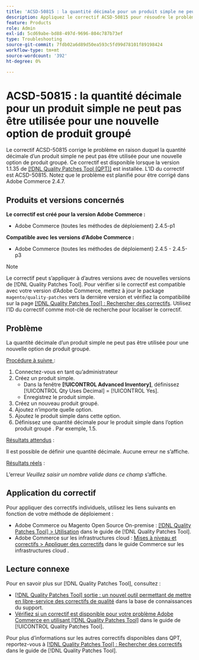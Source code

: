 ```yaml
---
title: 'ACSD-50815 : la quantité décimale pour un produit simple ne peut pas être utilisée pour une nouvelle option de produit groupé'
description: Appliquez le correctif ACSD-50815 pour résoudre le problème d’Adobe Commerce où la quantité décimale d’un produit simple ne peut pas être utilisée pour une nouvelle option de produit groupé.
feature: Products
role: Admin
exl-id: 5cd69abe-bd88-497d-9696-804c787b73ef
type: Troubleshooting
source-git-commit: 7fdb02a6d89d50ea593c5fd99d78101f89198424
workflow-type: tm+mt
source-wordcount: '392'
ht-degree: 0%

---
```


# ACSD-50815 : la quantité décimale pour un produit simple ne peut pas être utilisée pour une nouvelle option de produit groupé

Le correctif ACSD-50815 corrige le problème en raison duquel la quantité décimale d’un produit simple ne peut pas être utilisée pour une nouvelle option de produit groupé. Ce correctif est disponible lorsque la version 1.1.35 de [[!DNL Quality Patches Tool (QPT)]](https://experienceleague.adobe.com/en/docs/commerce-operations/tools/quality-patches-tool/quality-patches-tool-to-self-serve-quality-patches) est installée. L’ID du correctif est ACSD-50815. Notez que le problème est planifié pour être corrigé dans Adobe Commerce 2.4.7.

## Produits et versions concernés

**Le correctif est créé pour la version Adobe Commerce :**

* Adobe Commerce (toutes les méthodes de déploiement) 2.4.5-p1

**Compatible avec les versions d’Adobe Commerce :**

* Adobe Commerce (toutes les méthodes de déploiement) 2.4.5 - 2.4.5-p3

>[!NOTE]
>
>Le correctif peut s’appliquer à d’autres versions avec de nouvelles versions de [!DNL Quality Patches Tool]. Pour vérifier si le correctif est compatible avec votre version d’Adobe Commerce, mettez à jour le package `magento/quality-patches` vers la dernière version et vérifiez la compatibilité sur la page [[!DNL Quality Patches Tool] : Rechercher des correctifs](https://experienceleague.adobe.com/tools/commerce-quality-patches/index.html). Utilisez l’ID du correctif comme mot-clé de recherche pour localiser le correctif.

## Problème

La quantité décimale d’un produit simple ne peut pas être utilisée pour une nouvelle option de produit groupé.

<u>Procédure à suivre </u> :

1. Connectez-vous en tant qu’administrateur
1. Créez un produit simple.
   * Dans la fenêtre **[!UICONTROL Advanced Inventory]**, définissez [!UICONTROL Qty Uses Decimal] = [!UICONTROL Yes].
   * Enregistrez le produit simple.
1. Créez un nouveau produit groupé.
1. Ajoutez n’importe quelle option.
1. Ajoutez le produit simple dans cette option.
1. Définissez une quantité décimale pour le produit simple dans l’option produit groupé . Par exemple, 1.5.

<u>Résultats attendus</u> :

Il est possible de définir une quantité décimale. Aucune erreur ne s’affiche.

<u>Résultats réels</u> :

L’erreur *Veuillez saisir un nombre valide dans ce champ* s’affiche.

## Application du correctif

Pour appliquer des correctifs individuels, utilisez les liens suivants en fonction de votre méthode de déploiement :

* Adobe Commerce ou Magento Open Source On-premise : [[!DNL Quality Patches Tool] > Utilisation](/help/tools/quality-patches-tool/usage.md) dans le guide de [!DNL Quality Patches Tool].
* Adobe Commerce sur les infrastructures cloud : [Mises à niveau et correctifs > Appliquer des correctifs](https://experienceleague.adobe.com/docs/commerce-cloud-service/user-guide/develop/upgrade/apply-patches.html) dans le guide Commerce sur les infrastructures cloud .

## Lecture connexe

Pour en savoir plus sur [!DNL Quality Patches Tool], consultez :

* [[!DNL Quality Patches Tool] sortie : un nouvel outil permettant de mettre en libre-service des correctifs de qualité](https://experienceleague.adobe.com/en/docs/commerce-operations/tools/quality-patches-tool/quality-patches-tool-to-self-serve-quality-patches) dans la base de connaissances du support.
* [Vérifiez si un correctif est disponible pour votre problème Adobe Commerce en utilisant [!DNL Quality Patches Tool]](/help/tools/quality-patches-tool/patches-available-in-qpt/check-patch-for-magento-issue-with-magento-quality-patches.md) dans le guide de [!UICONTROL Quality Patches Tool].


Pour plus d’informations sur les autres correctifs disponibles dans QPT, reportez-vous à [[!DNL Quality Patches Tool] : Rechercher des correctifs](https://experienceleague.adobe.com/tools/commerce-quality-patches/index.html) dans le guide de [!DNL Quality Patches Tool].
